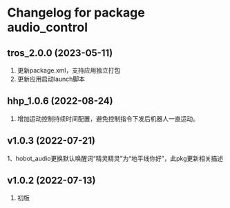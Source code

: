 # Changelog for package audio_control

tros_2.0.0 (2023-05-11)
------------------
1. 更新package.xml，支持应用独立打包
2. 更新应用启动launch脚本


hhp_1.0.6 (2022-08-24)
------------------
1. 增加运动控制持续时间配置，避免控制指令下发后机器人一直运动。


v1.0.3 (2022-07-21)
------------------
1、hobot_audio更换默认唤醒词“精灵精灵”为“地平线你好”，此pkg更新相关描述


v1.0.2 (2022-07-13)
------------------
1. 初版